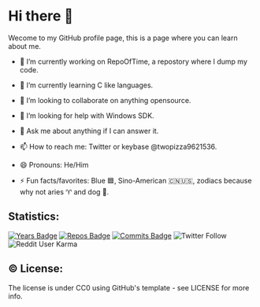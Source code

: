 # Hi there 👋

Wecome to my GitHub profile page, this is a page where you can learn about me.

- 🔭 I’m currently working on RepoOfTime, a repostory where I dump my code.

- 🌱 I’m currently learning C like languages.

- 👯 I’m looking to collaborate on anything opensource.

- 🤔 I’m looking for help with Windows SDK.

- 💬 Ask me about anything if I can answer it.

- 📫 How to reach me: Twitter or keybase @twopizza9621536.

- 😄 Pronouns: He/Him

- ⚡ Fun facts/favorites: Blue :blue_square:, Sino-American :cn::us:, zodiacs because why not aries :aries: and dog :dog:.

## Statistics:

[![Years Badge](https://badges.pufler.dev/years/TwoPizza9621536)](https://badges.pufler.dev)
[![Repos Badge](https://badges.pufler.dev/repos/TwoPizza9621536)](https://badges.pufler.dev)
[![Commits Badge](https://badges.pufler.dev/commits/monthly/TwoPizza9621536)](https://badges.pufler.dev)
![Twitter Follow](https://img.shields.io/twitter/follow/Twopizza9621536?style=social)
![Reddit User Karma](https://img.shields.io/reddit/user-karma/combined/twopizza9621536?style=social)



## :copyright: License:

The license is under CC0 using GitHub's template - see LICENSE for more info.

<!--
**TwoPizza9621536/TwoPizza9621536** is a ✨ _special_ ✨ repository because its `README.md` (this file) appears on your GitHub profile.

Here are some ideas to get you started:

- 🔭 I’m currently working on ...
- 🌱 I’m currently learning ...
- 👯 I’m looking to collaborate on ...
- 🤔 I’m looking for help with ...
- 💬 Ask me about ...
- 📫 How to reach me: ...
- 😄 Pronouns: ...
- ⚡ Fun fact: ...
-->
